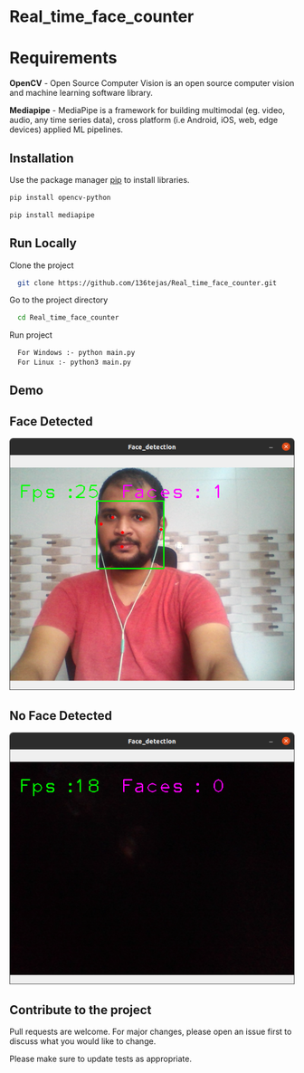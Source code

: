 # Real_time_face_counter

# Requirements

<strong>OpenCV</strong> - Open Source Computer Vision is an open source computer vision and machine learning software library.

<strong>Mediapipe</strong> - MediaPipe is a framework for building multimodal (eg. video, audio, any time series data), cross platform (i.e Android, iOS, web, edge devices) applied ML pipelines.



## Installation

Use the package manager [pip](https://pip.pypa.io/en/stable/) to install libraries.

```bash
pip install opencv-python
```
```bash
pip install mediapipe
```

## Run Locally

Clone the project

```bash
  git clone https://github.com/136tejas/Real_time_face_counter.git
```

Go to the project directory

```bash
  cd Real_time_face_counter
```
Run project

```bash
  For Windows :- python main.py
  For Linux :- python3 main.py
```


## Demo

<h2>Face Detected</h2>
<img src="face_detected.png" alt="face detected">
<h2>No Face Detected</h2>
<img src="no_face_detected.png" alt="no face detected">

## Contribute to the project
Pull requests are welcome. For major changes, please open an issue first to discuss what you would like to change.

Please make sure to update tests as appropriate.

